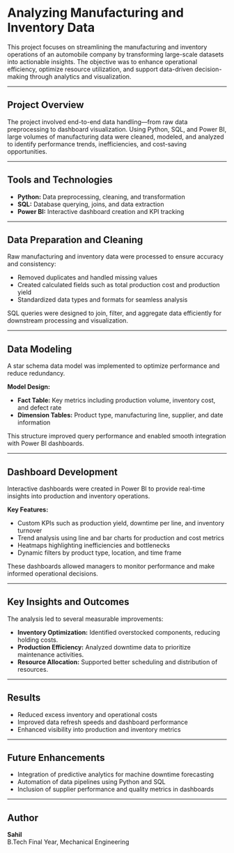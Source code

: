 # Analyzing Manufacturing and Inventory Data

This project focuses on streamlining the manufacturing and inventory operations of an automobile company by transforming large-scale datasets into actionable insights. The objective was to enhance operational efficiency, optimize resource utilization, and support data-driven decision-making through analytics and visualization.

---

## Project Overview

The project involved end-to-end data handling—from raw data preprocessing to dashboard visualization. Using Python, SQL, and Power BI, large volumes of manufacturing data were cleaned, modeled, and analyzed to identify performance trends, inefficiencies, and cost-saving opportunities.

---

## Tools and Technologies

- **Python:** Data preprocessing, cleaning, and transformation  
- **SQL:** Database querying, joins, and data extraction  
- **Power BI:** Interactive dashboard creation and KPI tracking  

---

## Data Preparation and Cleaning

Raw manufacturing and inventory data were processed to ensure accuracy and consistency:

- Removed duplicates and handled missing values  
- Created calculated fields such as total production cost and production yield  
- Standardized data types and formats for seamless analysis  

SQL queries were designed to join, filter, and aggregate data efficiently for downstream processing and visualization.

---

## Data Modeling

A star schema data model was implemented to optimize performance and reduce redundancy.

**Model Design:**
- **Fact Table:** Key metrics including production volume, inventory cost, and defect rate  
- **Dimension Tables:** Product type, manufacturing line, supplier, and date information  

This structure improved query performance and enabled smooth integration with Power BI dashboards.

---

## Dashboard Development

Interactive dashboards were created in Power BI to provide real-time insights into production and inventory operations.

**Key Features:**
- Custom KPIs such as production yield, downtime per line, and inventory turnover  
- Trend analysis using line and bar charts for production and cost metrics  
- Heatmaps highlighting inefficiencies and bottlenecks  
- Dynamic filters by product type, location, and time frame  

These dashboards allowed managers to monitor performance and make informed operational decisions.

---

## Key Insights and Outcomes

The analysis led to several measurable improvements:

- **Inventory Optimization:** Identified overstocked components, reducing holding costs.  
- **Production Efficiency:** Analyzed downtime data to prioritize maintenance activities.  
- **Resource Allocation:** Supported better scheduling and distribution of resources.  

---

## Results

- Reduced excess inventory and operational costs  
- Improved data refresh speeds and dashboard performance  
- Enhanced visibility into production and inventory metrics  

---

## Future Enhancements

- Integration of predictive analytics for machine downtime forecasting  
- Automation of data pipelines using Python and SQL  
- Inclusion of supplier performance and quality metrics in dashboards  

---

## Author

**Sahil**  
B.Tech Final Year, Mechanical Engineering  
